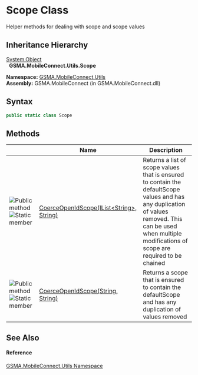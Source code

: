 Scope Class
===========
Helper methods for dealing with scope and scope values


Inheritance Hierarchy
---------------------
[System.Object][1]  
  **GSMA.MobileConnect.Utils.Scope**  

**Namespace:** [GSMA.MobileConnect.Utils][2]  
**Assembly:** GSMA.MobileConnect (in GSMA.MobileConnect.dll)

Syntax
------

```csharp
public static class Scope
```


Methods
-------

                                 | Name                                             | Description                                                                                                                                                                                                   
-------------------------------- | ------------------------------------------------ | ------------------------------------------------------------------------------------------------------------------------------------------------------------------------------------------------------------- 
![Public method]![Static member] | [CoerceOpenIdScope(IList&lt;String>, String)][3] | Returns a list of scope values that is ensured to contain the defaultScope values and has any duplication of values removed. This can be used when multiple modifications of scope are required to be chained 
![Public method]![Static member] | [CoerceOpenIdScope(String, String)][4]           | Returns a scope that is ensured to contain the defaultScope and has any duplication of values removed                                                                                                         


See Also
--------

#### Reference
[GSMA.MobileConnect.Utils Namespace][2]  

[1]: http://msdn.microsoft.com/en-us/library/e5kfa45b
[2]: ../README.md
[3]: CoerceOpenIdScope.md
[4]: CoerceOpenIdScope_1.md
[5]: ../../_icons/Help.png
[Public method]: ../../_icons/pubmethod.gif "Public method"
[Static member]: ../../_icons/static.gif "Static member"